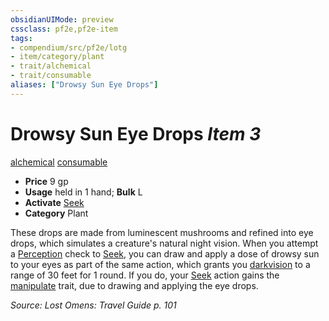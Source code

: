```yaml
---
obsidianUIMode: preview
cssclass: pf2e,pf2e-item
tags:
- compendium/src/pf2e/lotg
- item/category/plant
- trait/alchemical
- trait/consumable
aliases: ["Drowsy Sun Eye Drops"]
---
```

# Drowsy Sun Eye Drops *Item 3*  
[alchemical](rules/traits/alchemical.md)  [consumable](rules/traits/consumable.md)  

- **Price** 9 gp
- **Usage** held in 1 hand; **Bulk** L
- **Activate** [Seek](rules/actions/seek.md)
- **Category** Plant

These drops are made from luminescent mushrooms and refined into eye drops, which simulates a creature's natural night vision. When you attempt a [Perception](compendium/skills.md#Perception) check to [Seek](rules/actions/seek.md), you can draw and apply a dose of drowsy sun to your eyes as part of the same action, which grants you [darkvision](rules/abilities/darkvision.md) to a range of 30 feet for 1 round. If you do, your [Seek](rules/actions/seek.md) action gains the [manipulate](rules/traits/manipulate.md) trait, due to drawing and applying the eye drops.

*Source: Lost Omens: Travel Guide p. 101*